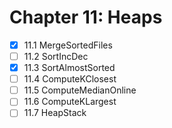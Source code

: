# Chapter 11: Heaps

- [x] 11.1 MergeSortedFiles
- [ ] 11.2 SortIncDec
- [x] 11.3 SortAlmostSorted
- [ ] 11.4 ComputeKClosest
- [ ] 11.5 ComputeMedianOnline
- [ ] 11.6 ComputeKLargest
- [ ] 11.7 HeapStack